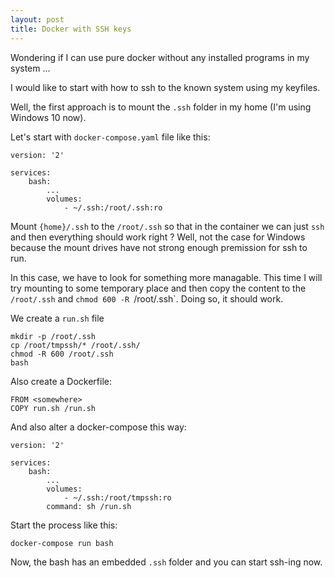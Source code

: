 ```yaml
---
layout: post
title: Docker with SSH keys
---
```

Wondering if I can use pure docker without any installed programs in my system ... 

I would like to start with how to ssh to the known system using my keyfiles. 

Well, the first approach is to mount the `.ssh` folder in my home (I'm using Windows 10 now).

Let's start with `docker-compose.yaml` file like this:

```
version: '2'

services:
    bash:
        ...
        volumes:
            - ~/.ssh:/root/.ssh:ro
```

Mount `{home}/.ssh` to the `/root/.ssh` so that in the container we can just `ssh` and then everything should work right ? Well, not the case for Windows because the mount drives have not strong enough premission for ssh to run.

In this case, we have to look for something more managable. This time I will try mounting to some temporary place and then copy the content to the `/root/.ssh` and `chmod 600 -R `/root/.ssh`. Doing so, it should work.

We create a `run.sh` file

```
mkdir -p /root/.ssh
cp /root/tmpssh/* /root/.ssh/
chmod -R 600 /root/.ssh
bash
```

Also create a Dockerfile:

```
FROM <somewhere> 
COPY run.sh /run.sh
```

And also alter a docker-compose this way:

```
version: '2'

services:
    bash:
        ...
        volumes:
            - ~/.ssh:/root/tmpssh:ro
        command: sh /run.sh
```

Start the process like this:

```
docker-compose run bash
```

Now, the bash has an embedded `.ssh` folder and you can start ssh-ing now.
